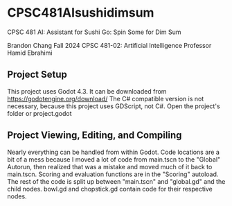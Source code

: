# CPSC481AIsushidimsum
CPSC 481 AI: Assistant for Sushi Go: Spin Some for Dim Sum

Brandon Chang
Fall 2024 CPSC 481-02: Artificial Intelligence
Professor Hamid Ebrahimi

## Project Setup
This project uses Godot 4.3. It can be downloaded from https://godotengine.org/download/ The C# compatible version is not necessary, because this project uses GDScript, not C#.
Open the project's folder or project.godot

## Project Viewing, Editing, and Compiling
Nearly everything can be handled from within Godot.
Code locations are a bit of a mess because I moved a lot of code from main.tscn to the "Global" Autorun, then realized that was a mistake and moved much of it back to main.tscn. Scoring and evaluation functions are in the "Scoring" autoload. The rest of the code is split up between "main.tscn" and "global.gd" and the child nodes. bowl.gd and chopstick.gd contain code for their respective nodes.
